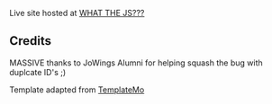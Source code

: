 Live site hosted at [WHAT THE JS???](https://jimlynx.github.io/what-the-js/)

## Credits

MASSIVE thanks to JoWings Alumni for helping squash the bug with duplcate ID's ;)

Template adapted from [TemplateMo](https://templatemo.com/tm-526-vanilla)
